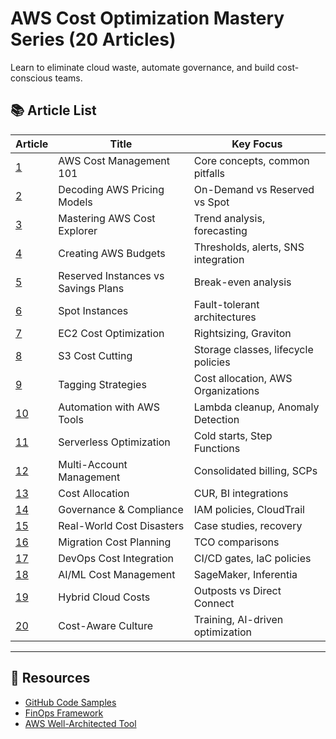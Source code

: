 # AWS Cost Optimization Mastery Series (20 Articles)

Learn to eliminate cloud waste, automate governance, and build cost-conscious teams.

## 📚 Article List

| Article | Title | Key Focus |
|---------|-------|-----------|
| [1](article-1.md) | AWS Cost Management 101 | Core concepts, common pitfalls |
| [2](article-2.md) | Decoding AWS Pricing Models | On-Demand vs Reserved vs Spot |
| [3](article-3.md) | Mastering AWS Cost Explorer | Trend analysis, forecasting |
| [4](article-4.md) | Creating AWS Budgets | Thresholds, alerts, SNS integration |
| [5](article-5.md) | Reserved Instances vs Savings Plans | Break-even analysis |
| [6](article-6.md) | Spot Instances | Fault-tolerant architectures |
| [7](article-7.md) | EC2 Cost Optimization | Rightsizing, Graviton |
| [8](article-8.md) | S3 Cost Cutting | Storage classes, lifecycle policies |
| [9](article-9.md) | Tagging Strategies | Cost allocation, AWS Organizations |
| [10](article-10.md) | Automation with AWS Tools | Lambda cleanup, Anomaly Detection |
| [11](article-11.md) | Serverless Optimization | Cold starts, Step Functions |
| [12](article-12.md) | Multi-Account Management | Consolidated billing, SCPs |
| [13](article-13.md) | Cost Allocation | CUR, BI integrations |
| [14](article-14.md) | Governance & Compliance | IAM policies, CloudTrail |
| [15](article-15.md) | Real-World Cost Disasters | Case studies, recovery |
| [16](article-16.md) | Migration Cost Planning | TCO comparisons |
| [17](article-17.md) | DevOps Cost Integration | CI/CD gates, IaC policies |
| [18](article-18.md) | AI/ML Cost Management | SageMaker, Inferentia |
| [19](article-19.md) | Hybrid Cloud Costs | Outposts vs Direct Connect |
| [20](article-20.md) | Cost-Aware Culture | Training, AI-driven optimization |

---

## 🔗 Resources
- [GitHub Code Samples](https://github.com/yourusername/aws-cost-optimization-series)
- [FinOps Framework](https://www.finops.org)
- [AWS Well-Architected Tool](https://aws.amazon.com/well-architected-tool)